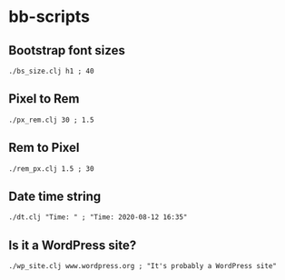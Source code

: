 # bb-scripts

## Bootstrap font sizes
`./bs_size.clj h1 ; 40`

## Pixel to Rem
`./px_rem.clj 30 ; 1.5`

## Rem to Pixel
`./rem_px.clj 1.5 ; 30`

## Date time string
`./dt.clj "Time: " ; "Time: 2020-08-12 16:35"`

## Is it a WordPress site?
`./wp_site.clj www.wordpress.org ; "It's probably a WordPress site"`
